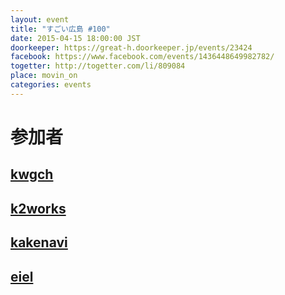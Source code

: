 ```yaml
---
layout: event
title: "すごい広島 #100"
date: 2015-04-15 18:00:00 JST
doorkeeper: https://great-h.doorkeeper.jp/events/23424
facebook: https://www.facebook.com/events/1436448649982782/
togetter: http://togetter.com/li/809084
place: movin_on
categories: events
---
```


# 参加者


## [kwgch](https://github.com/kwgch)


## [k2works](https://github.com/k2works)


## [kakenavi](https://github.com/kakenavi)


## [eiel](https://github.com/eiel)
